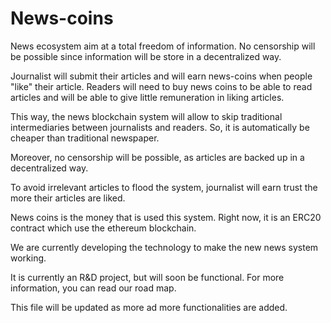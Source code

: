 # News-coins

News ecosystem aim at a total freedom of information. No censorship will be possible since information will be store in a decentralized way.

Journalist will submit their articles and will earn news-coins when people "like" their article.
Readers will need to buy news coins to be able to read articles and will be able to give little remuneration in liking articles.

This way, the news blockchain system will allow to skip traditional intermediaries between journalists and readers.
So, it is automatically be cheaper than traditional newspaper.

Moreover, no censorship will be possible, as articles are backed up in a decentralized way.

To avoid irrelevant articles to flood the system, journalist will earn trust the more their articles are liked.

News coins is the money that is used this system.
Right now, it is an ERC20 contract which use the ethereum blockchain.

We are currently developing the technology to make the new news system working.

It is currently an R&D project, but will soon be functional. For more information, you can read our road map.

This file will be updated as more ad more functionalities are added.